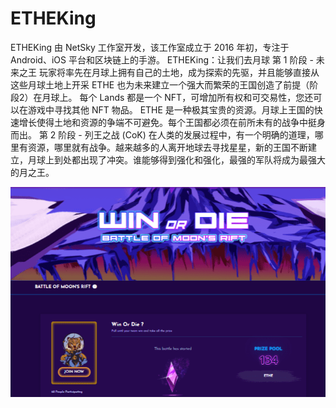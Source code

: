 # ETHEKing

ETHEKing 由 NetSky 工作室开发，该工作室成立于 2016 年初，专注于 Android、iOS 平台和区块链上的手游。
ETHEKing：让我们去月球
第 1 阶段 - 未来之王
玩家将率先在月球上拥有自己的土地，成为探索的先驱，并且能够直接从这些月球土地上开采 ETHE 也为未来建立一个强大而繁荣的王国创造了前提（阶段2）在月球上。
每个 Lands 都是一个 NFT，可增加所有权和可交易性，您还可以在游戏中寻找其他 NFT 物品。
ETHE 是一种极其宝贵的资源。月球上王国的快速增长使得土地和资源的争端不可避免。每个王国都必须在前所未有的战争中挺身而出。
第 2 阶段 - 列王之战 (CoK)
在人类的发展过程中，有一个明确的道理，哪里有资源，哪里就有战争。越来越多的人离开地球去寻找星星，新的王国不断建立，月球上到处都出现了冲突。谁能够得到强化和强化，最强的军队将成为最强大的月之王。

![etheking-dapp-games-bsc-image1_b03df427793f24c74b7e2526b5bc5cd8](etheking-dapp-games-bsc-image1_b03df427793f24c74b7e2526b5bc5cd8.png)
